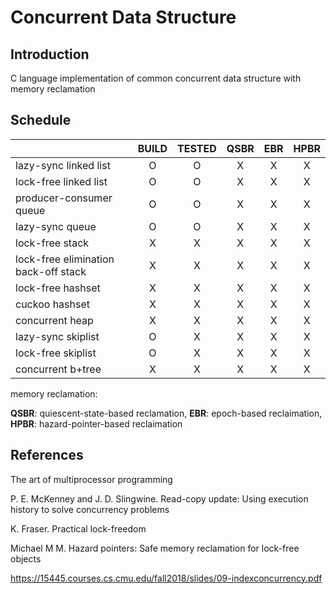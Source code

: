 # Concurrent Data Structure

## Introduction

C language implementation of common concurrent data structure with memory reclamation

## Schedule

|                                      | BUILD | TESTED | QSBR | EBR  | HPBR |
| ------------------------------------ | :---: | :----: | :--: | :--: | :--: |
| lazy-sync linked list                |   O   |   O    |  X   |  X   |  X   |
| lock-free linked list                |   O   |   O    |  X   |  X   |  X   |
| producer-consumer queue              |   O   |   O    |  X   |  X   |  X   |
| lazy-sync queue                      |   O   |   O    |  X   |  X   |  X   |
| lock-free stack                      |   X   |   X    |  X   |  X   |  X   |
| lock-free elimination back-off stack |   X   |   X    |  X   |  X   |  X   |
| lock-free hashset                    |   X   |   X    |  X   |  X   |  X   |
| cuckoo hashset                       |   X   |   X    |  X   |  X   |  X   |
| concurrent heap                      |   X   |   X    |  X   |  X   |  X   |
| lazy-sync skiplist                   |   O   |   X    |  X   |  X   |  X   |
| lock-free skiplist                   |   O   |   X    |  X   |  X   |  X   |
| concurrent b+tree                    |   X   |   X    |  X   |  X   |  X   |

memory reclamation:

**QSBR**: quiescent-state-based reclamation, **EBR**: epoch-based reclaimation, **HPBR**: hazard-pointer-based reclaimation


## References

The art of multiprocessor programming

P. E. McKenney and J. D. Slingwine. Read-copy update: Using execution history to solve concurrency problems

K. Fraser. Practical lock-freedom

Michael M M. Hazard pointers: Safe memory reclamation for lock-free objects

https://15445.courses.cs.cmu.edu/fall2018/slides/09-indexconcurrency.pdf